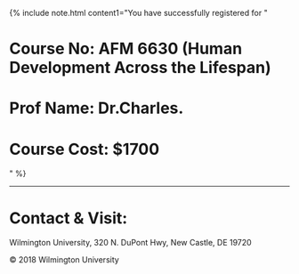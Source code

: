 
{% include note.html content1="You have successfully registered for " <br>
# Course No: AFM 6630 (Human Development Across the Lifespan)<br>
# Prof Name: Dr.Charles.<br>
# Course Cost: $1700
" %}

---
# Contact & Visit: 
Wilmington University, 
320 N. 
DuPont Hwy, 
New Castle, DE 19720 

<div>
   &copy; 2018 Wilmington University
</div>
